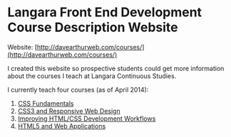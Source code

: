 # Langara Front End Development Course Description Website

Website: [http://davearthurweb.com/courses/](http://davearthurweb.com/courses/)

I created this website so prospective students could get more information about the courses I teach at Langara Continuous Studies.

I currently teach four courses (as of April 2014):

1) [CSS Fundamentals](http://davearthurweb.com/courses/css/)
2) [CSS3 and Responsive Web Design](http://davearthurweb.com/courses/css3/)
3) [Improving HTML/CSS Development Workflows](http://davearthurweb.com/courses/html-css-workflows) 
4) [HTML5 and Web Applications](http://davearthurweb.com/courses/html5/)


